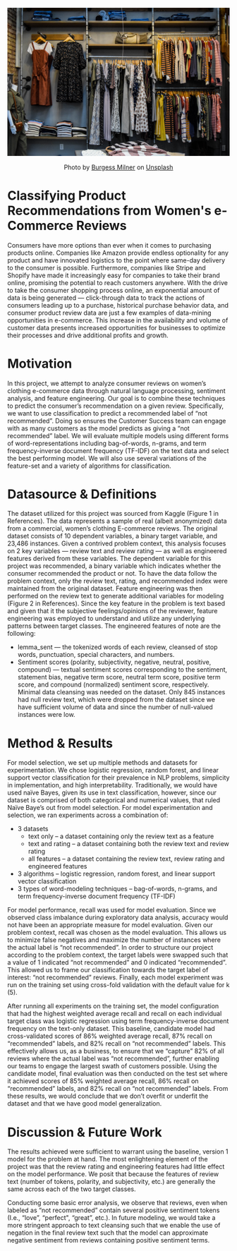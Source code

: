 <p align='center'>
  <img width="600" src='https://github.com/jenningst/product-recommendation-classification/blob/main/images/burgess-milner-OYYE4g-I5ZQ-unsplash.jpg' alt='Twitter + Phone'>
</p>
<p align='center'>
  Photo by <a href="https://unsplash.com/@burgessbadass?utm_source=unsplash&utm_medium=referral&utm_content=creditCopyText">Burgess Milner</a> on <a href="https://unsplash.com/s/photos/womens-clothing?utm_source=unsplash&utm_medium=referral&utm_content=creditCopyText">Unsplash</a>
</p>

# Classifying Product Recommendations from Women's e-Commerce Reviews
Consumers have more options than ever when it comes to purchasing products online. Companies like Amazon provide endless optionality for any product and have innovated logistics to the point where same-day delivery to the consumer is possible. Furthermore, companies like Stripe and Shopify have made it increasingly easy for companies to take their brand online, promising the potential to reach customers anywhere. With the drive to take the consumer shopping process online, an exponential amount of data is being generated — click-through data to track the actions of consumers leading up to a purchase, historical purchase behavior data, and consumer product review data are just a few examples of data-mining opportunities in e-commerce. This increase in the availability and volume of customer data presents increased opportunities for businesses to optimize their processes and drive additional profits and growth.

# Motivation
In this project, we attempt to analyze consumer reviews on women’s clothing e-commerce data through natural language processing, sentiment analysis, and feature engineering. Our goal is to combine these techniques to predict the consumer’s recommendation on a given review. Specifically, we want to use classification to predict a recommended label of “not recommended”. Doing so ensures the Customer Success team can engage with as many customers as the model predicts as giving a “not recommended” label. We will evaluate multiple models using different forms of word-representations including bag-of-words, n-grams, and term frequency-inverse document frequency (TF-IDF) on the text data and select the best performing model. We will also use several variations of the feature-set and a variety of algorithms for classification.

# Datasource & Definitions
The dataset utilized for this project was sourced from Kaggle (Figure 1 in References). The data represents a sample of real (albeit anonymized) data from a commercial, women’s clothing E-commerce reviews. The original dataset consists of 10 dependent variables, a binary target variable, and 23,486 instances. Given a contrived problem context, this analysis focuses on 2 key variables — review text and review rating — as well as engineered features derived from these variables. The dependent variable for this project was recommended, a binary variable which indicates whether the consumer recommended the product or not.
To have the data follow the problem context, only the review text, rating, and recommended index were maintained from the original dataset. Feature engineering was then performed on the review text to generate additional variables for modeling (Figure 2 in References). Since the key feature in the problem is text based and given that it the subjective feelings/opinions of the reviewer, feature engineering was employed to understand and utilize any underlying patterns between target classes. The engineered features of note are the following:
     
- lemma_sent — the tokenized words of each review, cleansed of stop words, punctuation, special characters, and numbers.
- Sentiment scores (polarity, subjectivity, negative, neutral, positive, compound) — textual sentiment scores corresponding to the sentiment, statement bias, negative term score, neutral term score, positive term score, and compound (normalized) sentiment score, respectively.
Minimal data cleansing was needed on the dataset. Only 845 instances had null review text, which were dropped from the dataset since we have sufficient volume of data and since the number of null-valued instances were low.

# Method & Results
For model selection, we set up multiple methods and datasets for experimentation. We chose logistic regression, random forest, and linear support vector classification for their prevalence in NLP problems, simplicity in implementation, and high interpretability. Traditionally, we would have used naïve Bayes, given its use in text classification, however, since our dataset is comprised of both categorical and numerical values, that ruled Naïve Baye’s out from model selection.
For model experimentation and selection, we ran experiments across a combination of:
- 3 datasets
  - text only – a dataset containing only the review text as a feature
  - text and rating – a dataset containing both the review text and review rating
  - all features – a dataset containing the review text, review rating and engineered features
- 3 algorithms – logistic regression, random forest, and linear support vector classification
- 3 types of word-modeling techniques – bag-of-words, n-grams, and term frequency-inverse
document frequency (TF-IDF)

For model performance, recall was used for model evaluation. Since we observed class imbalance during exploratory data analysis, accuracy would not have been an appropriate measure for model evaluation. Given our problem context, recall was chosen as the model evaluation. This allows us to minimize false negatives and maximize the number of instances where the actual label is “not recommended”.
In order to structure our project according to the problem context, the target labels were swapped such that a value of 1 indicated “not recommended” and 0 indicated “recommended”. This allowed us to frame our classification towards the target label of interest: “not recommended” reviews.
Finally, each model experiment was run on the training set using cross-fold validation with the default value for k (5).

After running all experiments on the training set, the model configuration that had the highest weighted average recall and recall on each individual target class was logistic regression using term frequency-inverse document frequency on the text-only dataset. This baseline, candidate model had cross-validated scores of 86% weighted average recall, 87% recall on “recommended” labels, and 82% recall on “not recommended” labels. This effectively allows us, as a business, to ensure that we “capture” 82% of all reviews where the actual label was “not recommended”, further enabling our teams to engage the largest swath of customers possible.
Using the candidate model, final evaluation was then conducted on the test set where it achieved scores of 85% weighted average recall, 86% recall on “recommended” labels, and 82% recall on “not recommended” labels. From these results, we would conclude that we don’t overfit or underfit the dataset and that we have good model generalization.

# Discussion & Future Work
The results achieved were sufficient to warrant using the baseline, version 1 model for the problem at hand. The most enlightening element of the project was that the review rating and engineering features had little effect on the model performance. We posit that because the features of review text (number of tokens, polarity, and subjectivity, etc.) are generally the same across each of the two target classes.

Conducting some basic error analysis, we observe that reviews, even when labeled as “not recommended” contain several positive sentiment tokens (I.e., “love”, “perfect", “great”, etc.). In future modeling, we would take a more stringent approach to text cleansing such that we enable the use of negation in the final review text such that the model can approximate negative sentiment from reviews containing positive sentiment terms.